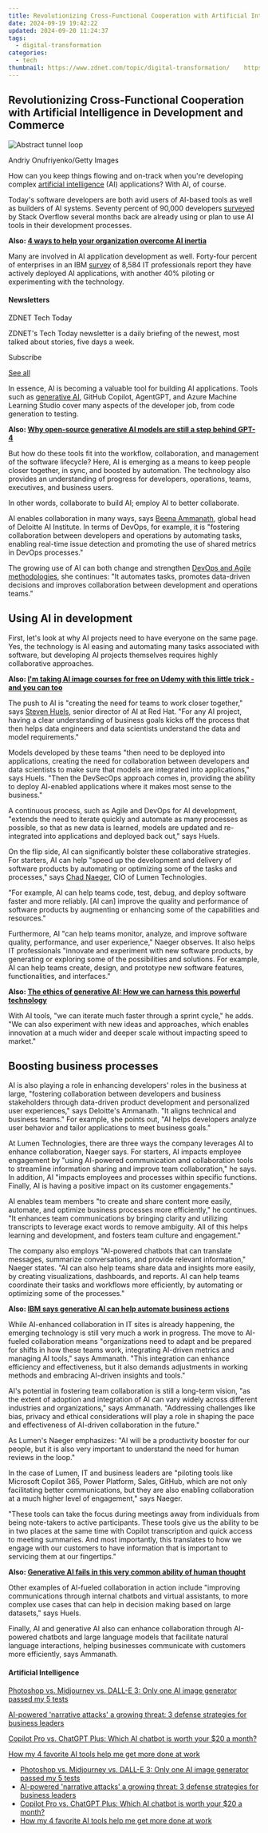 ```yaml
---
title: Revolutionizing Cross-Functional Cooperation with Artificial Intelligence in Development and Commerce
date: 2024-09-19 19:42:22
updated: 2024-09-20 11:24:37
tags:
  - digital-transformation
categories:
  - tech
thumbnail: https://www.zdnet.com/topic/digital-transformation/    https://www.zdnet.com/a/img/resize/6103c7f245524501071d2aa335880dd247792727/2024/02/02/6ba2a681-481d-44aa-8625-6c4c1d643eb8/gettyimages-1340683419.jpg?width=170&height=128&fit=crop&auto=webp
---
```


## Revolutionizing Cross-Functional Cooperation with Artificial Intelligence in Development and Commerce

![Abstract tunnel loop](https://www.zdnet.com/a/img/resize/6aad26340365495ecc691a4e907ecc1e9b35a26a/2024/02/02/6ba2a681-481d-44aa-8625-6c4c1d643eb8/gettyimages-1340683419.jpg?auto=webp&width=1280)

Andriy Onufriyenko/Getty Images

How can you keep things flowing and on-track when you're developing complex [artificial intelligence](https://www.zdnet.com/article/what-is-ai-heres-everything-you-need-to-know-about-artificial-intelligence/) (AI) applications? With AI, of course.

Today's software developers are both avid users of AI-based tools as well as builders of AI systems. Seventy percent of 90,000 developers [surveyed](https://stackoverflow.co/labs/developer-sentiment-ai-ml/) by Stack Overflow several months back are already using or plan to use AI tools in their development processes. 

**Also: [4 ways to help your organization overcome AI inertia](https://www.zdnet.com/article/4-ways-to-help-your-organization-overcome-ai-inertia/)**

Many are involved in AI application development as well. Forty-four percent of enterprises in an IBM [survey](https://newsroom.ibm.com/2024-01-10-Data-Suggests-Growth-in-Enterprise-Adoption-of-AI-is-Due-to-Widespread-Deployment-by-Early-Adopters) of 8,584 IT professionals report they have actively deployed AI applications, with another 40% piloting or experimenting with the technology.

#### Newsletters

ZDNET Tech Today

ZDNET's Tech Today newsletter is a daily briefing of the newest, most talked about stories, five days a week.

 Subscribe

[See all](https://www.zdnet.com/newsletters/)

In essence, AI is becoming a valuable tool for building AI applications. Tools such as [generative AI](https://www.zdnet.com/article/what-is-generative-ai-and-why-is-it-so-popular-heres-everything-you-need-to-know/), GitHub Copilot, AgentGPT, and Azure Machine Learning Studio cover many aspects of the developer job, from code generation to testing. 

**Also: [Why open-source generative AI models are still a step behind GPT-4](https://www.zdnet.com/article/this-is-why-open-source-generative-ai-models-are-a-step-behind-gpt-4/)**

But how do these tools fit into the workflow, collaboration, and management of the software lifecycle? Here, AI is emerging as a means to keep people closer together, in sync, and boosted by automation. The technology also provides an understanding of progress for developers, operations, teams, executives, and business users. 

In other words, collaborate to build AI; employ AI to better collaborate.   
  
AI enables collaboration in many ways, says [Beena Ammanath](https://www2.deloitte.com/us/en/profiles/beena-ammanath.html), global head of Deloitte AI Institute. In terms of DevOps, for example, it is "fostering collaboration between developers and operations by automating tasks, enabling real-time issue detection and promoting the use of shared metrics in DevOps processes."

The growing use of AI can both change and strengthen [DevOps and Agile methodologies](https://www.zdnet.com/article/agile-intelligence-ai-gives-tech-and-business-collaboration-a-much-needed-boost/), she continues: "It automates tasks, promotes data-driven decisions and improves collaboration between development and operations teams."

## Using AI in development

First, let's look at why AI projects need to have everyone on the same page. Yes, the technology is AI easing and automating many tasks associated with software, but developing AI projects themselves requires highly collaborative approaches. 

**Also: [I'm taking AI image courses for free on Udemy with this little trick - and you can too](https://www.zdnet.com/article/im-taking-ai-image-courses-for-free-on-udemy-with-this-little-trick-and-you-can-too/)**

The push to AI is "creating the need for teams to work closer together," says [Steven Huels,](https://www.redhat.com/en/authors/steven-huels) senior director of AI at Red Hat. "For any AI project, having a clear understanding of business goals kicks off the process that then helps data engineers and data scientists understand the data and model requirements."

Models developed by these teams "then need to be deployed into applications, creating the need for collaboration between developers and data scientists to make sure that models are integrated into applications," says Huels. "Then the DevSecOps approach comes in, providing the ability to deploy AI-enabled applications where it makes most sense to the business." 

A continuous process, such as Agile and DevOps for AI development, "extends the need to iterate quickly and automate as many processes as possible, so that as new data is learned, models are updated and re-integrated into applications and deployed back out," says Huels. 

On the flip side, AI can significantly bolster these collaborative strategies. For starters, AI can help "speed up the development and delivery of software products by automating or optimizing some of the tasks and processes," says [Chad Naeger](https://www.linkedin.com/in/chad-naeger-ab36671/), CIO of Lumen Technologies. 

"For example, AI can help teams code, test, debug, and deploy software faster and more reliably. \[AI can\] improve the quality and performance of software products by augmenting or enhancing some of the capabilities and resources."

Furthermore, AI "can help teams monitor, analyze, and improve software quality, performance, and user experience," Naeger observes. It also helps IT professionals "innovate and experiment with new software products, by generating or exploring some of the possibilities and solutions. For example, AI can help teams create, design, and prototype new software features, functionalities, and interfaces."

**Also: [The ethics of generative AI: How we can harness this powerful technology](https://www.zdnet.com/article/how-we-can-harness-the-power-of-generative-ai-ethically/)**

With AI tools, "we can iterate much faster through a sprint cycle," he adds. "We can also experiment with new ideas and approaches, which enables innovation at a much wider and deeper scale without impacting speed to market." 

## Boosting business processes

AI is also playing a role in enhancing developers' roles in the business at large, "fostering collaboration between developers and business stakeholders through data-driven product development and personalized user experiences," says Deloitte's Ammanath. "It aligns technical and business teams." For example, she points out, "AI helps developers analyze user behavior and tailor applications to meet business goals."

At Lumen Technologies, there are three ways the company leverages AI to enhance collaboration, Naeger says. For starters, AI impacts employee engagement by "using AI-powered communication and collaboration tools to streamline information sharing and improve team collaboration," he says. In addition, AI "impacts employees and processes within specific functions. Finally, AI is having a positive impact on its customer engagements." 

AI enables team members "to create and share content more easily, automate, and optimize business processes more efficiently," he continues. "It enhances team communications by bringing clarity and utilizing transcripts to leverage exact words to remove ambiguity. All of this helps learning and development, and fosters team culture and engagement."

The company also employs "AI-powered chatbots that can translate messages, summarize conversations, and provide relevant information," Naeger states. "AI can also help teams share data and insights more easily, by creating visualizations, dashboards, and reports. AI can help teams coordinate their tasks and workflows more efficiently, by automating or optimizing some of the processes." 

**Also: [IBM says generative AI can help automate business actions](https://www.zdnet.com/article/ibm-says-generative-ai-can-help-automate-business-actions/)**   
  
While AI-enhanced collaboration in IT sites is already happening, the emerging technology is still very much a work in progress. The move to AI-fueled collaboration means "organizations need to adapt and be prepared for shifts in how these teams work, integrating AI-driven metrics and managing AI tools," says Ammanath. "This integration can enhance efficiency and effectiveness, but it also demands adjustments in working methods and embracing AI-driven insights and tools." 

AI's potential in fostering team collaboration is still a long-term vision, "as the extent of adoption and integration of AI can vary widely across different industries and organizations," says Ammanath. "Addressing challenges like bias, privacy and ethical considerations will play a role in shaping the pace and effectiveness of AI-driven collaboration in the future." 

As Lumen's Naeger emphasizes: "AI will be a productivity booster for our people, but it is also very important to understand the need for human reviews in the loop." 

In the case of Lumen, IT and business leaders are "piloting tools like Microsoft Copilot 365, Power Platform, Sales, GitHub, which are not only facilitating better communications, but they are also enabling collaboration at a much higher level of engagement," says Naeger. 

"These tools can take the focus during meetings away from individuals from being note-takers to active participants. These tools give us the ability to be in two places at the same time with Copilot transcription and quick access to meeting summaries. And most importantly, this translates to how we engage with our customers to have information that is important to servicing them at our fingertips."

**Also: [Generative AI fails in this very common ability of human thought](https://www.zdnet.com/article/generative-ai-fails-in-this-very-common-ability-of-human-thought/)**

Other examples of AI-fueled collaboration in action include "improving communications through internal chatbots and virtual assistants, to more complex use cases that can help in decision making based on large datasets," says Huels.

Finally, AI and generative AI also can enhance collaboration through AI-powered chatbots and large language models that facilitate natural language interactions, helping businesses communicate with customers more efficiently, says Ammanath. 

#### Artificial Intelligence

[Photoshop vs. Midjourney vs. DALL-E 3: Only one AI image generator passed my 5 tests](https://www.zdnet.com/article/is-photoshops-new-text-to-image-as-good-as-midjourney-and-dall-e-we-test-it-and-see/ "Photoshop vs. Midjourney vs. DALL-E 3: Only one AI image generator passed my 5 tests")

[AI-powered 'narrative attacks' a growing threat: 3 defense strategies for business leaders](https://www.zdnet.com/article/ai-powered-narrative-attacks-a-growing-threat-3-defense-strategies-for-business-leaders/ "AI-powered 'narrative attacks' a growing threat: 3 defense strategies for business leaders")

[Copilot Pro vs. ChatGPT Plus: Which AI chatbot is worth your $20 a month?](https://www.zdnet.com/article/copilot-pro-vs-chatgpt-plus-which-is-ai-chatbot-is-worth-your-20-a-month/ "Copilot Pro vs. ChatGPT Plus: Which AI chatbot is worth your $20 a month?")

[How my 4 favorite AI tools help me get more done at work](https://www.zdnet.com/article/how-my-4-favorite-ai-tools-help-me-get-more-done-at-work/ "How my 4 favorite AI tools help me get more done at work")

* [Photoshop vs. Midjourney vs. DALL-E 3: Only one AI image generator passed my 5 tests](https://www.zdnet.com/article/is-photoshops-new-text-to-image-as-good-as-midjourney-and-dall-e-we-test-it-and-see/ "Photoshop vs. Midjourney vs. DALL-E 3: Only one AI image generator passed my 5 tests")
* [AI-powered 'narrative attacks' a growing threat: 3 defense strategies for business leaders](https://www.zdnet.com/article/ai-powered-narrative-attacks-a-growing-threat-3-defense-strategies-for-business-leaders/ "AI-powered 'narrative attacks' a growing threat: 3 defense strategies for business leaders")
* [Copilot Pro vs. ChatGPT Plus: Which AI chatbot is worth your $20 a month?](https://www.zdnet.com/article/copilot-pro-vs-chatgpt-plus-which-is-ai-chatbot-is-worth-your-20-a-month/ "Copilot Pro vs. ChatGPT Plus: Which AI chatbot is worth your $20 a month?")
* [How my 4 favorite AI tools help me get more done at work](https://www.zdnet.com/article/how-my-4-favorite-ai-tools-help-me-get-more-done-at-work/ "How my 4 favorite AI tools help me get more done at work")

<ins class="adsbygoogle"
     style="display:block"
     data-ad-format="autorelaxed"
     data-ad-client="ca-pub-7571918770474297"
     data-ad-slot="1223367746"></ins>



<ins class="adsbygoogle"
     style="display:block"
     data-ad-client="ca-pub-7571918770474297"
     data-ad-slot="8358498916"
     data-ad-format="auto"
     data-full-width-responsive="true"></ins>
